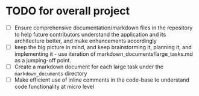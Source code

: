 # TODO for overall project
- [ ] Ensure comprehensive documentation/markdown files in the repository to help future contributors understand the application and its architecture better, and make enhancements accordingly
- [ ] keep the big picture in mind, and keep brainstorming it, planning it, and implementing it - use iteration of markdown_documents/large_tasks.md as a jumping-off point.
- [ ] Create a markdown document for each large task under the `markdown_documents` directory
- [ ] Make efficient use of inline comments in the code-base to understand code functionality at micro level
